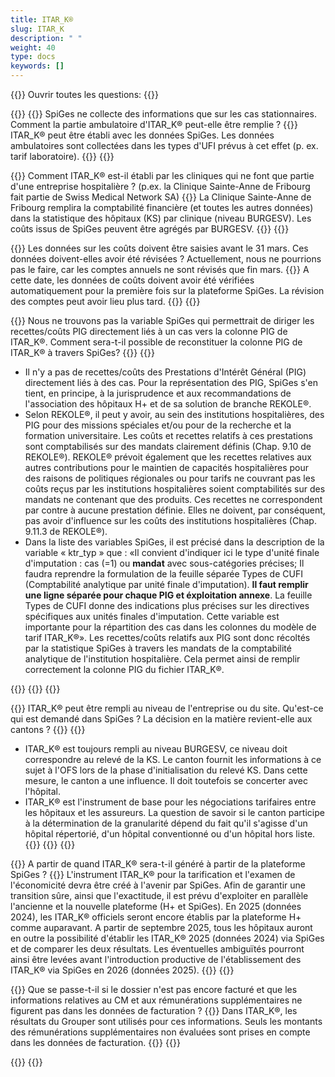 ```yaml
---
title: ITAR_K® 
slug: ITAR_K
description: " "
weight: 40
type: docs
keywords: []
---
```


{{<faqBlock>}}
Ouvrir toutes les questions: {{<collapsibleGroupCommand groupId="ITARK">}}

{{<numberedList>}}
{{<listItem>}}
SpiGes ne collecte des informations que sur les cas stationnaires. Comment la partie ambulatoire d'ITAR_K® peut-elle être remplie ?
{{<collapsibleBlock groupId="ITARK">}}
ITAR_K® peut être établi avec les données SpiGes. Les données ambulatoires sont collectées dans les types d'UFI prévus à cet effet (p. ex. tarif laboratoire).
{{</collapsibleBlock>}}
{{</listItem>}}

{{<listItem>}}
Comment ITAR_K® est-il établi par les cliniques qui ne font que partie d'une entreprise hospitalière ? (p.ex. la Clinique Sainte-Anne de Fribourg fait partie de Swiss Medical Network SA)
{{<collapsibleBlock groupId="ITARK">}}
La Clinique Sainte-Anne de Fribourg remplira la comptabilité financière (et toutes les autres données) dans la statistique des hôpitaux (KS) par clinique (niveau BURGESV). Les coûts issus de SpiGes peuvent être agrégés par BURGESV.
{{</collapsibleBlock>}}
{{</listItem>}}

{{<listItem>}}
Les données sur les coûts doivent être saisies avant le 31 mars. Ces données doivent-elles avoir été révisées ? Actuellement, nous ne pourrions pas le faire, car les comptes annuels ne sont révisés que fin mars.
{{<collapsibleBlock groupId="ITARK">}}
A cette date, les données de coûts doivent avoir été vérifiées automatiquement pour la première fois sur la plateforme SpiGes. La révision des comptes peut avoir lieu plus tard.
{{</collapsibleBlock>}}
{{</listItem>}}

{{<listItem>}}
Nous ne trouvons pas la variable SpiGes qui permettrait de diriger les recettes/coûts PIG directement liés à un cas vers la colonne PIG de ITAR_K®. Comment sera-t-il possible de reconstituer la colonne PIG de ITAR_K® à travers SpiGes?
{{<collapsibleBlock groupId="ITARK">}}
{{<markdown>}}

- Il n'y a pas de recettes/coûts des Prestations d'Intérêt Général (PIG) directement liés à des cas. Pour la représentation des PIG, SpiGes s'en tient, en principe, à la jurisprudence et aux recommandations de l'association des hôpitaux H+ et de sa solution de branche REKOLE®.
- Selon REKOLE®, il peut y avoir, au sein des institutions hospitalières, des PIG pour des missions spéciales et/ou pour de la recherche et la formation universitaire. Les coûts et recettes relatifs à ces prestations sont comptabilisés sur des mandats clairement définis (Chap. 9.10 de REKOLE®). REKOLE® prévoit également que les recettes relatives aux autres contributions pour le maintien de capacités hospitalières pour des raisons de politiques régionales ou pour tarifs ne couvrant pas les coûts reçus par les institutions hospitalières soient comptabilités sur des mandats ne contenant que des produits. Ces recettes ne correspondent par contre à aucune prestation définie. Elles ne doivent, par conséquent, pas avoir d'influence sur les coûts des institutions hospitalières (Chap. 9.11.3 de REKOLE®).
- Dans la liste des variables SpiGes, il est précisé dans la description de la variable « ktr_typ » que : «Il convient d'indiquer ici le type d'unité finale d'imputation : cas (=1) ou **mandat** avec sous-catégories précises; Il faudra reprendre la formulation de la feuille séparée Types de CUFI (Comptabilité analytique par unité finale d'imputation). **Il faut remplir une ligne séparée pour chaque PIG et éxploitation annexe**. La feuille Types de CUFI donne des indications plus précises sur les directives spécifiques aux unités finales d'imputation. Cette variable est importante pour la répartition des cas dans les colonnes du modèle de tarif ITAR_K®». Les recettes/coûts relatifs aux PIG sont donc récoltés par la statistique SpiGes à travers les mandats de la comptabilité analytique de l'institution hospitalière. Cela permet ainsi de remplir correctement la colonne PIG du fichier ITAR_K®.

<!-- avant input H+:
- En ce qui concerne la représentation des prestations d'intérêt général, SpiGes s'en tient en principe à la jurisprudence et aux recommandations de l'association des hôpitaux H+. REKOLE® prévoit que les coûts des prestations d'intérêt général liées à un cas soient représentés sur le cas, mais que les produits soient représentés sur une unité finale d'imputation PIG séparé. Les coûts et les produits des PIG indépendants des cas sont également représentés sur une unité finale d'imputation PIG séparé.
- D'un point de vue technique, il est toutefois possible de s'écarter des prescriptions de REKOLE®. Les coûts et les recettes des PIG liés aux cas peuvent également être saisis sur une unité finale d'imputation propre (type KTR 700-799). Cela est également laissé à l'appréciation du canton. Dans ce cas, il est important que les coûts et les produits pour les prestations AOS soient tout de même saisis sur le cas (type KTR = 1).-->
{{</markdown>}}
{{</collapsibleBlock>}}
{{</listItem>}}

{{<listItem>}}
ITAR_K® peut être rempli au niveau de l'entreprise ou du site. Qu'est-ce qui est demandé dans SpiGes ? La décision en la matière revient-elle aux cantons ?
{{<collapsibleBlock groupId="ITARK">}}
{{<markdown>}}

- ITAR_K® est toujours rempli au niveau BURGESV, ce niveau doit correspondre au relevé de la KS. Le canton fournit les informations à ce sujet à l'OFS lors de la phase d'initialisation du relevé KS. Dans cette mesure, le canton a une influence. Il doit toutefois se concerter avec l'hôpital.
- ITAR_K® est l'instrument de base pour les négociations tarifaires entre les hôpitaux et les assureurs. La question de savoir si le canton participe à la détermination de la granularité dépend du fait qu'il s'agisse d'un hôpital répertorié, d'un hôpital conventionné ou d'un hôpital hors liste.
{{</markdown>}}
{{</collapsibleBlock>}}
{{</listItem>}}

{{<listItem>}}
A partir de quand ITAR_K® sera-t-il généré à partir de la plateforme SpiGes ?
{{<collapsibleBlock groupId="ITARK">}}
L'instrument ITAR_K® pour la tarification et l'examen de l'économicité devra être créé à l'avenir par SpiGes. Afin de garantir une transition sûre, ainsi que l'exactitude, il est prévu d'exploiter en parallèle l'ancienne et la nouvelle plateforme (H+ et SpiGes). En 2025 (données 2024), les ITAR_K® officiels seront encore établis par la plateforme H+ comme auparavant. A partir de septembre 2025, tous les hôpitaux auront en outre la possibilité d'établir les ITAR_K® 2025 (données 2024) via SpiGes et de comparer les deux résultats. Les éventuelles ambiguïtés pourront ainsi être levées avant l'introduction productive de l'établissement des ITAR_K® via SpiGes en 2026 (données 2025).
{{</collapsibleBlock>}}
{{</listItem>}}

{{<listItem>}}
Que se passe-t-il si le dossier n'est pas encore facturé et que les informations relatives au CM et aux rémunérations supplémentaires ne figurent pas dans les données de facturation ?
{{<collapsibleBlock groupId="ITARK">}}
Dans ITAR_K®, les résultats du Grouper sont utilisés pour ces informations. Seuls les montants des rémunérations supplémentaires non évaluées sont prises en compte dans les données de facturation.
{{</collapsibleBlock>}}
{{</listItem>}}

{{</numberedList>}}
{{</faqBlock>}}
